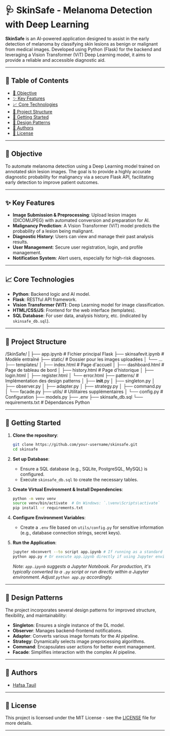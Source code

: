 
# 🩺 SkinSafe - Melanoma Detection with Deep Learning

**SkinSafe** is an AI-powered application designed to assist in the early detection of melanoma by classifying skin lesions as benign or malignant from medical images. Developed using Python (Flask) for the backend and leveraging a Vision Transformer (ViT) Deep Learning model, it aims to provide a reliable and accessible diagnostic aid.

---

## 📌 Table of Contents

- [🎯 Objective](#-objective)
- [✨ Key Features](#-key-features)
- [📈 Core Technologies](#-core-technologies)
- [📁 Project Structure](#-project-structure)
- [🚀 Getting Started](#-getting-started)
- [🎨 Design Patterns](#-design-patterns)
- [🤝 Authors](#-authors)
- [📃 License](#-license)

---

## 🎯 Objective

To automate melanoma detection using a Deep Learning model trained on annotated skin lesion images. The goal is to provide a highly accurate diagnostic probability for malignancy via a secure Flask API, facilitating early detection to improve patient outcomes.

---

## ✨ Key Features

-   **Image Submission & Preprocessing**: Upload lesion images (DICOM/JPEG) with automated conversion and preparation for AI.
-   **Malignancy Prediction**: A Vision Transformer (ViT) model predicts the probability of a lesion being malignant.
-   **Diagnostic History**: Users can view and manage their past analysis results.
-   **User Management**: Secure user registration, login, and profile management.
-   **Notification System**: Alert users, especially for high-risk diagnoses.

---

## 📈 Core Technologies

-   **Python**: Backend logic and AI model.
-   **Flask**: RESTful API framework.
-   **Vision Transformer (ViT)**: Deep Learning model for image classification.
-   **HTML/CSS/JS**: Frontend for the web interface (templates).
-   **SQL Database**: For user data, analysis history, etc. (indicated by `skinsafe_db.sql`).

---

## 📁 Project Structure
/SkinSafe/
|
├── app.ipynb               # Fichier principal Flask
├── skinsafevit.ipynb       # Modèle entraîné
├── static/                 # Dossier pour les images uploadées
│   └── ...
├── templates/
│   ├── index.html          # Page d'accueil
│   ├── dashboard.html      # Page de tableau de bord
│   ├── history.html        # Page d'historique
│   ├── login.html
│   ├── register.html
│   └── error.html
├── patterns/               # Implémentation des design patterns
│   ├── __init__.py
│   ├── singleton.py
│   ├── observer.py
│   ├── adapter.py
│   ├── strategy.py
│   ├── command.py
│   └── facade.py
├── utils/                  # Utilitaires supplémentaires
│   └── config.py           # Configuration
├── models.py
├── .env
├── skinsafe_db.sql
└── requirements.txt        # Dépendances Python

---

## 🚀 Getting Started

1.  **Clone the repository**:
    ```bash
    git clone https://github.com/your-username/skinsafe.git
    cd skinsafe
    ```

2.  **Set up Database**:
    -   Ensure a SQL database (e.g., SQLite, PostgreSQL, MySQL) is configured.
    -   Execute `skinsafe_db.sql` to create the necessary tables.

3.  **Create Virtual Environment & Install Dependencies**:
    ```bash
    python -m venv venv
    source venv/bin/activate  # On Windows: `.\venv\Scripts\activate`
    pip install -r requirements.txt
    ```

4.  **Configure Environment Variables**:
    -   Create a `.env` file based on `utils/config.py` for sensitive information (e.g., database connection strings, secret keys).

5.  **Run the Application**:
    ```bash
    jupyter nbconvert --to script app.ipynb # If running as a standard script
    python app.py # Or execute app.ipynb directly if using Jupyter environment
    ```
    _Note: `app.ipynb` suggests a Jupyter Notebook. For production, it's typically converted to a `.py` script or run directly within a Jupyter environment. Adjust `python app.py` accordingly._

---

## 🎨 Design Patterns

The project incorporates several design patterns for improved structure, flexibility, and maintainability:

-   **Singleton**: Ensures a single instance of the DL model.
-   **Observer**: Manages backend-frontend notifications.
-   **Adapter**: Converts various image formats for the AI pipeline.
-   **Strategy**: Dynamically selects image preprocessing algorithms.
-   **Command**: Encapsulates user actions for better event management.
-   **Facade**: Simplifies interaction with the complex AI pipeline.

---

## 🤝 Authors

-   [Hafsa Tauil](https://github.com/TauilHafsa)

---

## 📃 License

This project is licensed under the MIT License - see the [LICENSE](LICENSE) file for more details.


---




